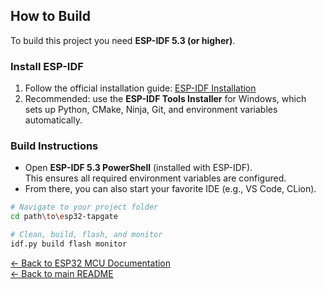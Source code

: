 ## How to Build

To build this project you need **ESP-IDF 5.3 (or higher)**.  

### Install ESP-IDF
1. Follow the official installation guide: [ESP-IDF Installation](https://docs.espressif.com/projects/esp-idf/en/stable/esp32/get-started/index.html)  
2. Recommended: use the **ESP-IDF Tools Installer** for Windows, which sets up Python, CMake, Ninja, Git, and environment variables automatically.  

### Build Instructions
- Open **ESP-IDF 5.3 PowerShell** (installed with ESP-IDF).  
  This ensures all required environment variables are configured.  
- From there, you can also start your favorite IDE (e.g., VS Code, CLion).  

```bash
# Navigate to your project folder
cd path\to\esp32-tapgate

# Clean, build, flash, and monitor
idf.py build flash monitor
```

[← Back to ESP32 MCU Documentation](../esp32-mcu.md)  
[← Back to main README](../../README.md)